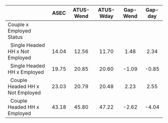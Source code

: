 
|                      |         ASEC |    ATUS-Wend |    ATUS-Wday |     Gap-Wend |      Gap-day |
| -------------------- | :----------: | :----------: | :----------: | :----------: | :----------: |
| Couple x Employed Status |              |              |              |              |              |
| &nbsp;&nbsp;Single Headed HH x Not Employed |        14.04 |        12.56 |        11.70 |         1.48 |         2.34 |
| &nbsp;&nbsp;Single Headed HH x Employed |        19.75 |        20.85 |        20.60 |        -1.09 |        -0.85 |
| &nbsp;&nbsp;Couple Headed HH x Not Employed |        23.03 |        20.79 |        20.48 |         2.23 |         2.55 |
| &nbsp;&nbsp;Couple Headed HH x Employed |        43.18 |        45.80 |        47.22 |        -2.62 |        -4.04 |

